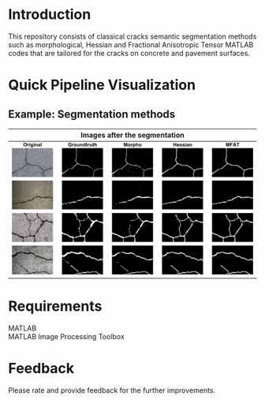 # Introduction

This repository consists of classical cracks semantic segmentation methods such as morphological, Hessian and Fractional Anisotropic Tensor MATLAB codes that are tailored for the cracks on concrete and pavement surfaces.

# Quick Pipeline Visualization
## Example: Segmentation methods
| Images after the segmentation |
| ------------- |
| ![](assets/crack_segmentation.png) |

# Requirements
MATLAB <br />
MATLAB Image Processing Toolbox

# Feedback
Please rate and provide feedback for the further improvements.

